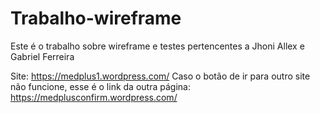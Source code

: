 # Trabalho-wireframe
Este é o trabalho sobre wireframe e testes pertencentes a Jhoni Allex e Gabriel Ferreira

Site: https://medplus1.wordpress.com/
Caso o botão de ir para outro site não funcione, esse é o link da outra página: https://medplusconfirm.wordpress.com/
